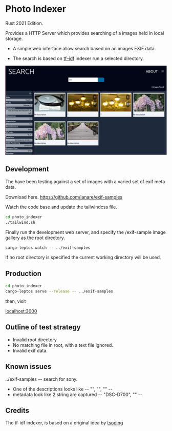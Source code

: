 # Photo Indexer

Rust 2021 Edition.

Provides a HTTP Server which provides searching of a images held in local storage.

* A simple web interface allow search based on an images EXIF data.

* The search is based on [tf–idf](https://en.wikipedia.org/wiki/Tf%E2%80%93idf) indexer run a selected directory.

![Alt SearchPage](https://raw.githubusercontent.com/martinfrances107/photo_indexer/main/images/SearchPage.png "Search Page")

## Development

The have been testing against a set of images
with a varied set of exif meta data.

Download here.
<https://github.com/ianare/exif-samples>

Watch the code base and update the tailwindcss file.

```bash
cd photo_indexer
./tailwind.sh
```

Finally run the development web server, and specify the /exif-sample image gallery as the root directory.

```bash
cargo-leptos watch -- ../exif-samples
```

 If no root directory is specified the current working directory will be used.

## Production

```bash
cd photo_indexer
cargo-leptos serve --release -- ../exif-samples
```

then, visit

[localhost:3000](http://localhost:3000/)

## Outline of test strategy

* Invalid root directory
* No matching file in root, with a text file ignored.
* Invalid exif data.

## Known issues

../exif-samples -- search for sony.

* One of the descriptions looks like -- "", "", "" --
* metadata look like 2 string are captured -- "DSC-D700", "" --

## Credits

The tf-idf indexer, is based on a original idea by [tsoding](https://github.com/tsoding/seroost)
